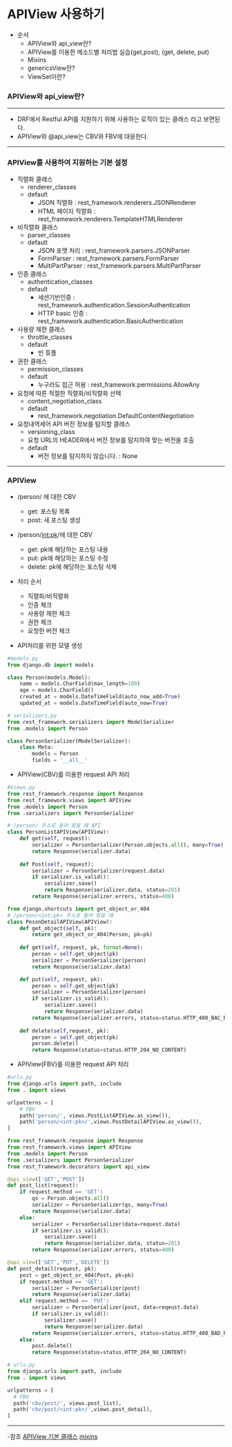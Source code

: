 # APIView 사용하기
- 순서
  + APIView와 api_view란?
  + APIView를 이용한 메소드별 처리법 실습(get,post), (get, delete, put)
  + Mixins
  + genericsView란?
  + ViewSet이란?
### APIView와 api_view란?
--- 
- DRF에서 Restful API를 지원하기 위해 사용하는 로직이 있는 클래스 라고 보면된다.
- APIView와 @api_view는 CBV와 FBV에 대응한다.
---
### APIView를 사용하여 지원하는 기본 설정
  + 직렬화 클래스 
    + renderer_classes
    + default 
      + JSON 직렬화 : rest_framework.renderers.JSONRenderer
      + HTML 페이지 직렬화 : rest_framework.renderers.TemplateHTMLRenderer
  + 비직렬화 클래스 
    + parser_classes
    + default
      + JSON 포맷 처리 : rest_framework.parsers.JSONParser
      + FormParser : rest_framework.parsers.FormParser
      + MultiPartParser : rest_framework.parsers.MultiPartParser
  + 인증 클래스 
    + authentication_classes
    + default 
      + 세션기반인증 : rest_framework.authentication.SessionAuthentication
      + HTTP basic 인증 : rest_framework.authentication.BasicAuthentication
  + 사용량 제한 클래스
    + throttle_classes
    + default
      + 빈 튜플
  + 권한 클래스 
    + permission_classes
    + default
      + 누구라도 접근 허용 : rest_framework.permissions.AllowAny
  + 요청에 따른 적절한 직렬화/비직렬화 선택
    + content_negotiation_class
    + default
      + rest_framework.negotiation.DefaultContentNegotiation
  + 요청내역세어 API 버전 정보를 탐지할 클래스
    + versioning_class
    + 요청 URL의 HEADER에서 버전 정보를 탐지하여 맞는 버전을 호출
    + default
      + 버전 정보를 탐지하지 않습니다. : None
  
---
### APIView
- /person/ 에 대한 CBV
  - get: 포스팅 목록
  - post: 새 포스팅 생성
- /person/<int:pk>/에 대한 CBV
  - get: pk에 해당하는 포스팅 내용
  - put: pk에 해당하는 포스팅 수정
  - delete: pk에 해당하는 포스팅 삭제

- 처리 순서 
  - 직렬화/비직렬화
  - 인증 체크
  - 사용량 제한 체크
  - 권한 체크
  - 요청한 버전 체크

- API처리를 위한 모델 생성
```python
#models.py 
from django.db import models

class Person(models.Model):
    name = models.CharField(max_length=100)
    age = models.CharField()
    created_at = models.DateTimeField(auto_now_add=True)
    updated_at = models.DateTimeField(auto_now=True)

# serializers.py
from rest_framework.serializers import ModelSerializer
from .models import Person

class PersonSerializer(ModelSerializer):
    class Meta:
        models = Person
        fields = '__all__'
```

- APIView(CBV)를 이용한 request API 처리

```python
#Views.py
from rest_framework.response import Response
from rest_framework.views import APIView
from .models import Person
from .serializers import PersonSerializer

# /person/ 주소로 들어 왔을 때 API
class PersonListAPIView(APIView):
    def get(self, request):
        serializer = PersonSerializer(Person.objects.all(), many=True)
        return Response(serializer.data)
    
    def Post(self, request):
        serializer = PersonSerializer(request.data)
        if serializer.is_valid():
            serializer.save()
            return Response(serializer.data, status=201)
        return Response(serializer.errors, status=400)

from django.shortcuts import get_object_or_404
# /person/<int:pk> 주소로 들어 왔을 때 
class PesonDetailAPIView(APIView):
    def get_object(self, pk):
        return get_object_or_404(Person, pk=pk)
    
    def get(self, request, pk, format=None):
        person = self.get_object(pk)
        serializer = PersonSerializer(person)
        return Response(serializer.data)

    def put(self, request, pk):
        person = self.get_object(pk)
        serializer = PersonSerializer(person)
        if serializer.is_valid():
            serializer.save()
            return Response(serializer.data)
        return Response(serializer.errors, status=status.HTTP_400_BAC_REQUEST)
    
    def delete(self,request, pk):
        person = self.get_object(pk)
        person.delete()
        return Response(status=status.HTTP_204_NO_CONTENT)
```




- APIView(FBV)를 이용한 request API 처리
```python
#urls.py
from django.urls import path, include
from . import views

urlpatterns = [
    # FBV
    path('person/', views.PostListAPIView.as_view()),
    path('person/<int:pk>/',views.PostDetailAPIView.as_view()),
]
```


```python
from rest_framework.response import Response
from rest_framework.views import APIView
from .models import Person
from .serializers import PersonSerializer
from rest_framework.decorators import api_view

@api_view(['GET','POST'])
def post_list(request):
    if request.method == 'GET':
        qs = Person.objects.all()
        serializer = PersonSerializer(qs, many=True)
        return Response(serializer.data)
    else:
        serializer = PersonSerializer(data=request.data)
        if serializer.is_valid():
            serializer.save()
            return Response(serializer.data, status=201)
        return Response(serializer.errors, status=400)

@api_view(['GET','PUT','DELETE'])
def post_detail(request, pk):
    post = get_object_or_404(Post, pk=pk)
    if request.method == 'GET':
        serializer = PersonSerializer(post)
        return Response(serializer.data)
    elif request.method == 'PUT':
        serializer = PersonSerializer(post, data=reqeust.data)
        if serializer.is_valid():
            serializer.save()
            return Response(serializer.data)
        return Response(serializer.errors, status=status.HTTP_400_BAD_REQUEST)
    else:
        post.delete()
        return Response(status=status.HTTP_204_NO_CONTENT)
```
```python 
# urls.py 
from django.urls import path, include 
from . import views 

urlpatterns = [ 
  # FBV 
  path('cbv/post/', views.post_list), 
  path('cbv/post/<int:pk>/',views.post_detail), 
]
```

---
-참조
[APIView 기본 클래스](https://ssungkang.tistory.com/entry/Django-APIView-Mixins-generics-APIView-ViewSet%EC%9D%84-%EC%95%8C%EC%95%84%EB%B3%B4%EC%9E%90)
[mixins](https://www.django-rest-framework.org/api-guide/generic-views/#mixins)
